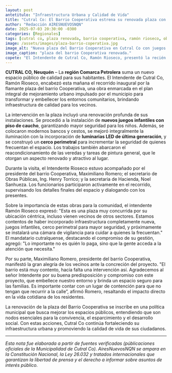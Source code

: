 ```yaml
---
layout: post
antetitulo: "Infraestructura Urbana y Calidad de Vida"
title: "Cutral Co: El Barrio Cooperativa estrena su renovada plaza con juegos y seguridad."
author: "Redacción AIRESNUEVOSNQN"
date: 2025-07-03 20:30:00 -0300
categories: [Regionales]
tags: [cutral co, plaza renovada, barrio cooperativa, ramón rioseco, obra pública, neuquén, espacio verde, comunidad, transformación, municipio]
image: /assets/images/plaza-barrio-coperativa.jpg
image_alt: "Nueva plaza del Barrio Cooperativa en Cutral Co con juegos y luces."
image_caption: "plaza del barrio Cooperativa renovada."
copete: "El Intendente de Cutral Co, Ramón Rioseco, presentó la recién renovada plaza del Barrio Cooperativa, un espacio que forma parte del plan municipal de mejoramiento de entornos comunitarios. La obra incorpora nuevos juegos, mobiliario, iluminación LED y un cerco perimetral, potenciando la seguridad y el esparcimiento familiar."
---
```


**CUTRAL CO, Neuquén** – La **región Comarca Petrolera** suma un nuevo espacio público de calidad para sus habitantes. El Intendente de Cutral Co, Ramón Rioseco, encabezó esta mañana el recorrido inaugural por la flamante plaza del barrio Cooperativa, una obra enmarcada en el plan integral de mejoramiento urbano impulsado por el municipio para transformar y embellecer los entornos comunitarios, brindando infraestructura de calidad para los vecinos.

La intervención en la plaza incluyó una renovación profunda de sus instalaciones. Se procedió a la instalación de **nuevos juegos infantiles con piso de caucho**, garantizando mayor seguridad para los niños. Además, se colocaron modernos bancos y cestos, se mejoró integralmente la iluminación con la incorporación de **luminarias LED de última generación**, y se construyó un **cerco perimetral** para incrementar la seguridad de quienes frecuentan el espacio. Los trabajos también abarcaron el reacondicionamiento de las veredas y tareas de pintura general, que le otorgan un aspecto renovado y atractivo al lugar.

Durante la visita, el Intendente Rioseco estuvo acompañado por el presidente del barrio Cooperativa, Maximiliano Romero; el secretario de Obras Públicas, Ing. Henry Torrico; y la secretaria de Hacienda, Noel Sanhueza. Los funcionarios participaron activamente en el recorrido, supervisando los detalles finales del espacio y dialogando con los presentes.

Sobre la importancia de estas obras para la comunidad, el intendente Ramón Rioseco expresó: "Esta es una plaza muy concurrida por su ubicación céntrica, incluso vienen vecinos de otros sectores. Estamos contentos de haber incorporado infraestructura completamente nueva, juegos infantiles, cerco perimetral para mayor seguridad, y próximamente se instalará una cámara de vigilancia para cuidar a quienes la frecuentan." El mandatario cutralquense, destacando el compromiso de su gestión, agregó: "Lo importante no es quién lo paga, sino que la gente acceda a la atención que necesita."

Por su parte, Maximiliano Romero, presidente del barrio Cooperativa, manifestó la gran alegría de los vecinos ante la concreción del proyecto. "El barrio está muy contento, hacía falta una intervención así. Agradecemos al señor Intendente por su buena predisposición y compromiso con este proyecto, que embellece nuestro entorno y brinda un espacio seguro para las familias. Es importante contar con un lugar de contención para que no tengan que recurrir a la calle”, afirmó Romero, resaltando el impacto directo en la vida cotidiana de los residentes.

La renovación de la plaza del Barrio Cooperativa se inscribe en una política municipal que busca mejorar los espacios públicos, entendiendo que son nodos esenciales para la convivencia, el esparcimiento y el desarrollo social. Con estas acciones, Cutral Co continúa fortaleciendo su infraestructura urbana y promoviendo la calidad de vida de sus ciudadanos.

---
*Esta nota fue elaborada a partir de fuentes verificadas (públicaciones oficiales de la Municipalidad de Cutral Co). AiresNuevosNQN se ampara en la Constitución Nacional, la Ley 26.032 y tratados internacionales que garantizan la libertad de prensa y el derecho a informar sobre asuntos de interés público.*